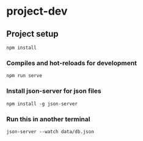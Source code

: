 # project-dev

## Project setup
```
npm install
```

### Compiles and hot-reloads for development
```
npm run serve
```

### Install json-server for json files
```
npm install -g json-server
```

### Run this in another terminal 
```
json-server --watch data/db.json
```
